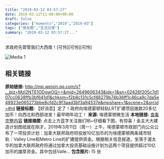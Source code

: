 ```yaml
---
title: "2019-03-12 03:57:27"
date: 2019-03-12T11:00:00+08:00
draft: false
categories: ["moments","2019","2019-03"]
tags: ["朋友圈","生活记录"]
summary: "2019-03-12 03:57:27..."
---
```


求政府先管管我们大西南！[可怜][可怜][可怜]

![Media 1](/Moments/photos/2019-03-12/201903120357270.jpg)

## 相关链接

**原始链接:** http://mp.weixin.qq.com/s?__biz=MzI2NTE1ODgwOQ==&mid=2649606343&idx=1&sn=02426f205c7d107cc0638ffb3bf641d1&chksm=f2b8c131c5cf48279b74b36ff1c46ca9c7da5e48923e065273bbe8cfd2c9f3aad3bf3a94537e&mpshare=1&scene=2&srcid=#rd
**链接标题:** 【好消息】定了！政府向埃德蒙顿轻轨LRT扩建项目拨款20多亿加币！向西北和西部进发！最早明年动工！
**来源:** 埃德蒙顿微生活
**本地链接:** [查看完整内容](/link_content/2019/03/2019-03-12-1/link_content/)
**链接摘要:** 点击上方蓝字关注我们哟~仔细看下图，有惊喜！金主大大建造计划图纸就在刚才，2019年3月11日（周一）上午，埃德蒙顿市政部门向公众公布了一项投资计划：加拿大联邦政府将投放10亿加币的为埃德蒙顿两条城市轻轨：Valley Line和Metro Line的扩建提供资金。根据相关信息报道，坐落于渥太华的加拿大联邦政府将通过加拿大投资基础设施计划为这两个项目提供超过10亿加币的雄厚资金。其中包括Valle...
**包含图片:** 15 张

